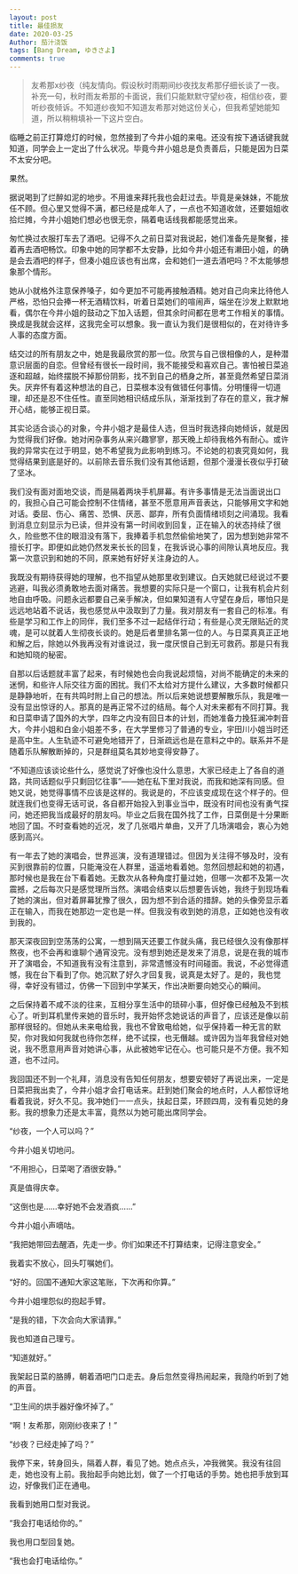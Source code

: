 ```yaml
---
layout: post
title: 最佳损友
date: 2020-03-25
Author: 茄汁浇饭 
tags: [Bang Dream, ゆきさよ]
comments: true
---
```


> 友希那x纱夜（纯友情向。假设秋时雨期间纱夜找友希那仔细长谈了一夜。补充一句，秋时雨友希那的卡面说，我们只能默默守望纱夜，相信纱夜，要听纱夜倾诉。不知道纱夜知不知道友希那对她这份关心，但我希望她能知道，所以稍稍填补一下这片空白。

临睡之前正打算熄灯的时候，忽然接到了今井小姐的来电。还没有按下通话键我就知道，同学会上一定出了什么状况。毕竟今井小姐总是负责善后，只能是因为日菜不太安分吧。

果然。

据说喝到了烂醉如泥的地步。不用谁来拜托我也会赶过去。毕竟是亲妹妹，不能放任不顾。但心里又觉得不满，都已经是成年人了，一点也不知道收敛，还要姐姐收拾烂摊，今井小姐她们想必也很无奈，隔着电话线我都能感觉出来。

匆忙换过衣服打车去了酒吧。记得不久之前日菜对我说起，她们准备先是聚餐，接着再去酒吧畅饮。印象中她的同学都不太安静，比如今井小姐还有濑田小姐，的确是会去酒吧的样子，但凑小姐应该也有出席，会和她们一道去酒吧吗？不太能够想象那个情形。

她从小就格外注意保养嗓子，如今更加不可能再接触酒精。她对自己向来比待他人严格，恐怕只会捧一杯无酒精饮料，听着日菜她们的喧闹声，端坐在沙发上默默地看，偶尔在今井小姐的鼓动之下加入话题，但其余时间都在思考工作相关的事情。换成是我就会这样，这我完全可以想象。我一直认为我们是很相似的，在对待许多人事的态度方面。

结交过的所有朋友之中，她是我最欣赏的那一位。欣赏与自己很相像的人，是种潜意识层面的自恋。但曾经有很长一段时间，我不能接受和喜欢自己。害怕被日菜追逐和超越，始终摆脱不掉那份阴影，找不到自己的栖身之所，甚至竟然希望日菜消失。厌弃怀有着这种想法的自己，日菜根本没有做错任何事情。分明懂得一切道理，却还是忍不住任性。直至同她相识结成乐队，渐渐找到了存在的意义，我才解开心结，能够正视日菜。

其实论适合谈心的对象，今井小姐才是最佳人选，但当时我选择向她倾诉，就是因为觉得我们好像。她对闲杂事务从来兴趣寥寥，那天晚上却待我格外有耐心。或许我的异常实在过于明显，她不希望我为此影响到练习。不论她的初衷究竟如何，我觉得结果到底是好的。以前除去音乐我们没有其他话题，但那个漫漫长夜似乎打破了坚冰。

我们没有面对面地交谈，而是隔着两块手机屏幕。有许多事情是无法当面说出口的，我担心自己可能会控制不住情绪，甚至不愿意用声音表达，只能够用文字和她对话。委屈、伤心、痛苦、恐惧、厌恶、鄙弃，所有负面情绪顷刻之间涌现。我看到消息立刻显示为已读，但并没有第一时间收到回复，正在输入的状态持续了很久，险些憋不住的眼泪没有落下，我捧着手机忽然偷偷地笑了，因为想到她非常不擅长打字。即便如此她仍然发来长长的回复，在我诉说心事的间隙认真地反应。我第一次意识到和她的不同，原来她有好好关注身边的人。

我既没有期待获得她的理解，也不指望从她那里收到建议。白天她就已经说过不要逃避，叫我必须勇敢地去面对痛苦。我想要的实际只是一个窗口，让我有机会片刻地自由呼吸。问题永远都要自己亲手解决，但如果知道有人守望在身后，哪怕只是远远地站着不说话，我也感觉从中汲取到了力量。我对朋友有一套自己的标准。有些是学习和工作上的同伴，我们至多不过一起结伴行动；有些是心灵无限贴近的灵魂，是可以就着人生彻夜长谈的。她是后者里排名第一位的人。与日菜真真正正地和解之后，除她以外我再没有对谁说过，我一度厌恨自己到无可救药。那是只有我和她知晓的秘密。

自那以后话题就丰富了起来，有时候她也会向我说起烦恼，对尚不能确定的未来的迷惘，和些许人际交往方面的困扰。我们不太给对方提什么建议，大多数时候都只是静静地听，在有共鸣时附上自己的想法。所以后来她说想要解散乐队，我是唯一没有显出惊讶的人。那真的是再正常不过的结局。每个人对未来都有不同打算。我和日菜申请了国外的大学，四年之内没有回日本的计划，而她准备力挽狂澜冲刺音大，今井小姐和白金小姐差不多，在大学里修习了普通的专业，宇田川小姐当时还是高中生。人生轨迹不可避免地错开了，日渐疏远也是在意料之中的。联系并不是随着乐队解散断掉的，只是群组莫名其妙地变得安静了。

“不知道应该谈论些什么，感觉说了好像也没什么意思，大家已经走上了各自的道路，共同话题似乎只剩回忆往事”——她在私下里对我说，而我和她深有同感。但她又说，她觉得事情不应该是这样的。我说是的，不应该变成现在这个样子的。但就连我们也变得无话可说，各自都开始投入到事业当中，既没有时间也没有勇气探问，她还把我当成最好的朋友吗。毕业之后我在国外找了工作，日菜倒是十分果断地回了国。不时查看她的近况，发了几张唱片单曲，又开了几场演唱会，衷心为她感到高兴。

有一年去了她的演唱会，世界巡演，没有道理错过。但因为关注得不够及时，没有买到很靠前的位置，只能淹没在人群里，遥遥地看着她。忽然回想起和她的初遇，那时候也是我在台下看着她。无数次从各种角度打量过她，但哪一次都不及第一次震撼，之后每次只是感觉理所当然。演唱会结束以后想要告诉她，我终于到现场看了她的演出，但对着屏幕犹豫了很久，因为想不到合适的措辞。她的头像旁显示着正在输入，而我在她那边一定也是一样。但我没有收到她的消息，正如她也没有收到我的。

那天深夜回到空荡荡的公寓，一想到隔天还要工作就头痛，我已经很久没有像那样熬夜，也不会再和谁聊个通宵没完。没有想到她还是发来了消息，说是在我的城市开了演唱会，不知道我有没有注意到，非常遗憾没有时间碰面。我说，不必觉得遗憾，我在台下看到了你。她沉默了好久才回复我，说真是太好了。是的，我也觉得，幸好没有错过，仿佛一下回到中学某天，作出决断要向她交心的瞬间。

之后保持着不咸不淡的往来，互相分享生活中的琐碎小事，但好像已经触及不到核心了。听到耳机里传来她的音乐时，我开始怀念她说话的声音了，应该还是像以前那样很轻的。但她从未来电给我，我也不曾致电给她，似乎保持着一种无言的默契，你对我如何我就也待你怎样，绝不试探，也无僭越。或许因为当年我曾经对她说，我不愿意用声音对她讲心事，从此被她牢记在心。也可能只是不方便。我不知道，也不过问。

我回国还不到一个礼拜，消息没有告知任何朋友，想要安顿好了再说出来，一定是日菜把我出卖了，今井小姐才会打电话来。赶到她们聚会的地点时，人人都惊讶地看着我说，好久不见。我冲她们一一点头，扶起日菜，环顾四周，没有看见她的身影。我的想象力还是太丰富，竟然以为她可能出席同学会。

“纱夜，一个人可以吗？”

今井小姐关切地问。

“不用担心，日菜喝了酒很安静。”

真是值得庆幸。

“这倒也是……幸好她不会发酒疯……”

今井小姐小声嘀咕。

“我把她带回去醒酒，先走一步。你们如果还不打算结束，记得注意安全。”

我着实不放心，回头叮嘱她们。

“好的。回国不通知大家这笔账，下次再和你算。”

今井小姐埋怨似的抱起手臂。

“是我的错，下次会向大家请罪。”

我也知道自己理亏。

“知道就好。”

我架起日菜的胳膊，朝着酒吧门口走去。身后忽然变得热闹起来，我隐约听到了她的声音。

“卫生间的烘手器好像坏掉了。”

“啊！友希那，刚刚纱夜来了！”

“纱夜？已经走掉了吗？”

我停下来，转身回头，隔着人群，看见了她。她点点头，冲我微笑。我没有往回走，她也没有上前。我抬起手向她比划，做了一个打电话的手势。她也把手放到耳边，好像我们正在通电。

我看到她用口型对我说。

“我会打电话给你的。”

我也用口型回复她。

“我也会打电话给你。”